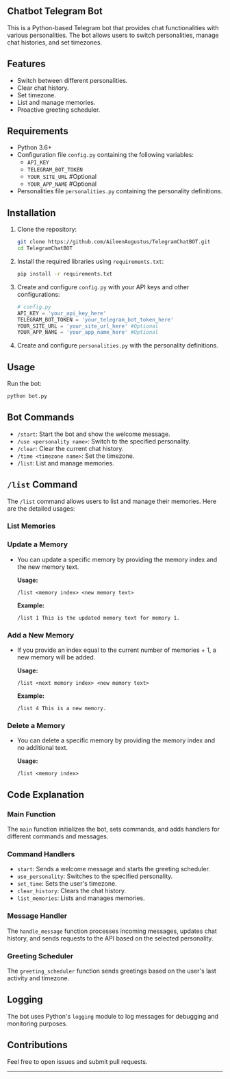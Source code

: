 ## Chatbot Telegram Bot

This is a Python-based Telegram bot that provides chat functionalities with various personalities. The bot allows users to switch personalities, manage chat histories, and set timezones.

## Features

- Switch between different personalities.
- Clear chat history.
- Set timezone.
- List and manage memories.
- Proactive greeting scheduler.

## Requirements

- Python 3.6+
- Configuration file `config.py` containing the following variables:
  - `API_KEY`
  - `TELEGRAM_BOT_TOKEN`
  - `YOUR_SITE_URL` #Optional
  - `YOUR_APP_NAME` #Optional
- Personalities file `personalities.py` containing the personality definitions.

## Installation

1. Clone the repository:

    ```bash
   git clone https://github.com/AileenAugustus/TelegramChatBOT.git
   cd TelegramChatBOT

    ```

2. Install the required libraries using `requirements.txt`:

    ```bash
    pip install -r requirements.txt
    ```

3. Create and configure `config.py` with your API keys and other configurations:

    ```python
    # config.py
    API_KEY = 'your_api_key_here'
    TELEGRAM_BOT_TOKEN = 'your_telegram_bot_token_here'
    YOUR_SITE_URL = 'your_site_url_here' #Optional
    YOUR_APP_NAME = 'your_app_name_here' #Optional
    ```

4. Create and configure `personalities.py` with the personality definitions.

## Usage

Run the bot:

```bash
python bot.py
```

## Bot Commands

- `/start`: Start the bot and show the welcome message.
- `/use <personality name>`: Switch to the specified personality.
- `/clear`: Clear the current chat history.
- `/time <timezone name>`: Set the timezone.
- `/list`: List and manage memories.

## `/list` Command

The `/list` command allows users to list and manage their memories. Here are the detailed usages:

### List Memories

### Update a Memory

- You can update a specific memory by providing the memory index and the new memory text.
  
  **Usage:**
  
  ```plaintext
  /list <memory index> <new memory text>
  ```

  **Example:**
  
  ```plaintext
  /list 1 This is the updated memory text for memory 1.
  ```
  
### Add a New Memory

- If you provide an index equal to the current number of memories + 1, a new memory will be added.
  
  **Usage:**
  
  ```plaintext
  /list <next memory index> <new memory text>
  ```

  **Example:**
  
  ```plaintext
  /list 4 This is a new memory.
  ```
  
### Delete a Memory

- You can delete a specific memory by providing the memory index and no additional text.
  
  **Usage:**
  
  ```plaintext
  /list <memory index>
  ```
  
## Code Explanation

### Main Function

The `main` function initializes the bot, sets commands, and adds handlers for different commands and messages.

### Command Handlers

- `start`: Sends a welcome message and starts the greeting scheduler.
- `use_personality`: Switches to the specified personality.
- `set_time`: Sets the user's timezone.
- `clear_history`: Clears the chat history.
- `list_memories`: Lists and manages memories.

### Message Handler

The `handle_message` function processes incoming messages, updates chat history, and sends requests to the API based on the selected personality.

### Greeting Scheduler

The `greeting_scheduler` function sends greetings based on the user's last activity and timezone.

## Logging

The bot uses Python's `logging` module to log messages for debugging and monitoring purposes.

## Contributions

Feel free to open issues and submit pull requests.

---
